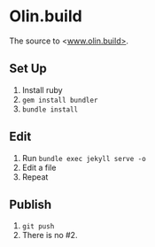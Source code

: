 # Olin.build

The source to <www.olin.build>.

## Set Up

1. Install ruby
2. `gem install bundler`
3. `bundle install`

## Edit

1. Run `bundle exec jekyll serve -o`
2. Edit a file
3. Repeat

## Publish

1. `git push`
2. There is no #2.
